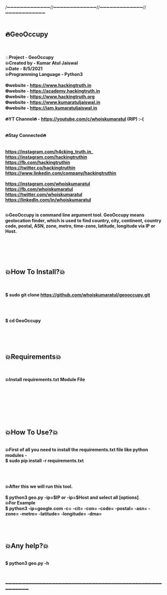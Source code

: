 
/➖➖➖➖➖➖➖➖➖➖➖➖➖//➖➖➖➖➖➖➖➖➖➖➖➖➖//➖➖➖➖➖➖➖➖➖➖➖➖➖//➖➖➖➖➖➖➖➖➖➖➖➖
<br>
<br><h2>🔥GeoOccupy </h2>
<br>
<br>💥<b>Project              - GeoOccupy
<br>💥<b>Created by           - Kumar Atul Jaiswal
<br>💥<b>Date                 - 8/5/2021
<br>💥<b>Programming Language - Python3
<br>
<br>🌐website              - https://www.hackingtruth.in
<br>🌐website              - https://academy.hackingtruth.in
<br>🌐website              - https://www.hackingtruth.org 
<br>🌐website              - https://www.kumaratuljaiswal.in
<br>🌐website              - https://iam.kumaratuljaiswal.in
<br>
<br>🔥YT Channel🔥         - https://youtube.com/c/whoiskumaratul <b>(RIP) :-(</b>
<br>
<br>
<br>🔥Stay Connected🔥<br>
<br>
<br>https://instagram.com/h4cking_truth.in_
<br>https://instagram.com/hackingtruthin
<br>https://fb.com/hackingtruthin
<br>https://twitter.co/hackingtruthin
<br>https://www.linkedin.com/company/hackingtruthin
<br>
<br>https://instagram.com/whoiskumaratul
<br>https://fb.com/whoiskumaratul
<br>https://twitter.com/whoiskumaratul
<br>https://linkedIn.com/in/whoiskumaratul
<br>
 




<br>💥GeoOccupy is command line argument tool. GeoOccupy means geolocation finder, which is used to find country, city, continent, country code, postal, ASN, zone, metro, time-zone, latitude, longitude via IP or Host.

<br>
<br>

<br><h2>💥How To Install?💥</h2>
<br>
<br>$ sudo git clone https://github.com/whoiskumaratul/geooccupy.git
<br>
<br>

<br>
<br>$ cd GeoOccupy
<br>
<br>
<br>

<br><h2>💥Requirements💥</h2>
<br>
<br>💥Install requirements.txt Module File
<br><!-- 💥Database file https://files-cdn.liferay.com/mirrors/geolite.maxmind.com/download/geoip/database/GeoIPASNum.dat.gz-->
<br><!-- 💥Databse file https://github.com/whoiskumaratul/GeoLiteCityDB.git -->
<br>
<br>
<br>
<br>


<br><h2>💥How To Use?💥</h2>
<br>💥First of all you need to install the requirements.txt file like python modules -
<br>$ sudo pip install -r requirements.txt<br>
<br>
<!--<br> then we download a database file -
<br>$ wget https://files-cdn.liferay.com/mirrors/geolite.maxmind.com/download/geoip/database/GeoIPASNum.dat.gz
<br>$ wget git clone https://github.com/whoiskumaratul/GeoLiteCityDB.git -->
<br>
<br>💥After this we will run this tool.
<br>
<br>$ python3 geo.py -ip=$IP or -ip=$Host and select all [options] 
<br>💥For Example
<br>$ python3  -ip=google.com -c= -cit= -con= -code=  -postal= -asn= -zone= -metro= -latitude= -longitude= -dma=


<br>
<br>
<br>
<br><h2>💥Any help?💥</h2>
<br>$ python3 geo.py -h

<br>
<br>
<br>






➖➖➖➖➖➖➖➖➖➖➖➖➖➖➖➖➖➖➖➖➖➖➖➖➖➖➖➖➖➖➖➖➖➖➖➖➖➖➖➖➖➖➖➖➖➖➖➖➖➖➖➖➖➖

